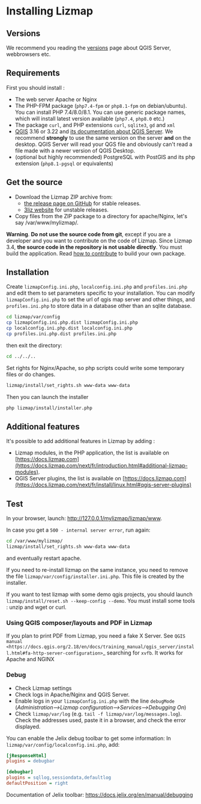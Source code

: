 # Installing Lizmap

## Versions

We recommend you reading the [versions](https://github.com/3liz/lizmap-web-client/wiki/Versions) page about
QGIS Server, webbrowsers etc.

## Requirements

First you should install :

- The web server Apache or Nginx
- The PHP-FPM package (`php7.4-fpm` or `php8.1-fpm` on debian/ubuntu).
  You can install PHP 7.4/8.0/8.1. You can use generic package names, which will install latest
  version available (`php7.4`, `php8.0` etc.)
- The package `curl`, and PHP extensions `curl`, `sqlite3`, `gd` and `xml`
- [QGIS](http://qgis.org/en/site/forusers/download.html) 3.16 or 3.22
and [its documentation about QGIS Server](https://docs.qgis.org/3.22/en/docs/server_manual/index.html).
  We recommend **strongly** to use the same version on the server **and** on the desktop. QGIS Server will read
  your QGS file and obviously can't read a file made with a newer version of QGIS Desktop.
- (optional but highly recommended) PostgreSQL with PostGIS and its php extension (`php8.1-pgsql` or equivalents)

## Get the source

- Download the Lizmap ZIP archive from:
  - [the release page on GitHub](https://github.com/3liz/lizmap-web-client/releases) for stable releases.
  - [3liz website](https://packages.3liz.org/pub/lizmap/unstable/) for unstable releases.
- Copy files from the ZIP package to a directory for apache/Nginx, let's say  /var/www/mylizmap/.
  
**Warning**. **Do not use the source code from git**, except if you 
are a developer and you want to contribute on the code of Lizmap.
Since Lizmap 3.4, **the source code in the repository is not usable directly**.
You must build the application. Read [how to contribute](./CONTRIBUTING.md) to build your own package.

## Installation

Create `lizmapConfig.ini.php`, `localconfig.ini.php` and `profiles.ini.php` and edit them
to set parameters specific to your installation. You can modify `lizmapConfig.ini.php`
to set the url of qgis map server and other things, and `profiles.ini.php` to store
data in a database other than an sqlite database.

```bash
cd lizmap/var/config
cp lizmapConfig.ini.php.dist lizmapConfig.ini.php
cp localconfig.ini.php.dist localconfig.ini.php
cp profiles.ini.php.dist profiles.ini.php
```

then exit the directory:

```bash
cd ../../..
```

Set rights for Nginx/Apache, so php scripts could write some temporary files or do changes.

```bash
lizmap/install/set_rights.sh www-data www-data
```

Then you can launch the installer

```bash
php lizmap/install/installer.php
```

## Additional features

It's possible to add additional features in Lizmap by adding : 

* Lizmap modules, in the PHP application, the list is available on 
  [https://docs.lizmap.com](https://docs.lizmap.com/next/fr/introduction.html#additional-lizmap-modules).
* QGIS Server plugins, the list is available on 
  [https://docs.lizmap.com](https://docs.lizmap.com/next/fr/install/linux.html#qgis-server-plugins)

## Test

In your browser, launch: http://127.0.0.1/mylizmap/lizmap/www.

In case you get a ``500 - internal server error``, run again:

```bash
cd /var/www/mylizmap/
lizmap/install/set_rights.sh www-data www-data
```
and eventually restart apache.

If you need to re-install lizmap on the same instance, you need to remove the file `lizmap/var/config/installer.ini.php`. This file is created by the installer.

If you want to test lizmap with some demo qgis projects, you should launch
`lizmap/install/reset.sh --keep-config --demo`. You must install some 
tools : unzip and wget or curl.


### Using QGIS composer/layouts and PDF in Lizmap

If you plan to print PDF from Lizmap, you need a fake X Server. 
See `QGIS manual <https://docs.qgis.org/2.18/en/docs/training_manual/qgis_server/install.html#fa-http-server-configuration>`_ searching for `xvfb`. 
It works for Apache and NGINX

### Debug

* Check Lizmap settings
* Check logs in Apache/Nginx and QGIS Server.
* Enable logs in your `lizmapConfig.ini.php` with the line `debugMode` (*Administration-->Lizmap configuration-->Services-->Debugging On*)
* Check `lizmap/var/log` (e.g. `tail -f lizmap/var/log/messages.log`). Check the addresses used, paste it in a browser, and check the error displayed.

You can enable the Jelix debug toolbar to get some information:
In `lizmap/var/config/localconfig.ini.php`, add:
```ini
[jResponseHtml]
plugins = debugbar

[debugbar]
plugins = sqllog,sessiondata,defaultlog
defaultPosition = right
```
Documentation of Jelix toolbar: https://docs.jelix.org/en/manual/debugging
